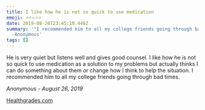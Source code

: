 ```yaml
---
title: I like how he is not so quick to use medication
emoji: ⭐⭐⭐⭐⭐
date: 2019-08-26T23:45:10.446Z
summary: '"I recommended him to all my college friends going through bad times."
  -Anonymous'
tags: []
---
```

He is very quiet but listens well and gives good counsel. I like how he is not so quick to use medication as a solution to my problems but actually thinks I can do something about them or change how I think to help the situation. I recommended him to all my college friends going through bad times.

*Anonymous - August 26, 2019*

[Healthgrades.com](https://www.healthgrades.com/physician/dr-anthony-duk-23s7g)